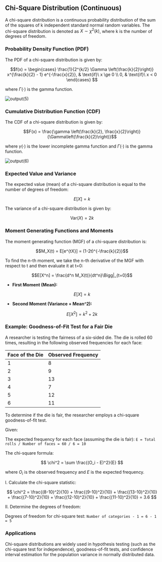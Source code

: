 ## Chi-Square Distribution (Continuous)

A chi-square distribution is a continuous probability distribution of the sum of the squares of k independent standard normal random variables. The chi-square distribution is denoted as $X \sim \chi^2(k)$, where k is the number of degrees of freedom.

### Probability Density Function (PDF)

The PDF of a chi-square distribution is given by:

$$f(x) =
\begin{cases}
  \frac{1}{2^{k/2} \Gamma \left(\frac{k}{2}\right)} x^{\frac{k}{2} - 1} e^{-\frac{x}{2}}, & \text{if}\ x \ge 0 \\
  0, & \text{if}\ x < 0
\end{cases}
$$

where $\Gamma(\cdot)$ is the gamma function.

![output(5)](https://github.com/user-attachments/assets/0a071a01-8604-458d-884f-97a9e0505b04)

### Cumulative Distribution Function (CDF)

The CDF of a chi-square distribution is given by:

$$F(x) = \frac{\gamma \left(\frac{k}{2}, \frac{x}{2}\right)}{\Gamma\left(\frac{k}{2}\right)}$$

where $\gamma(\cdot)$ is the lower incomplete gamma function and $\Gamma(\cdot)$ is the gamma function.

![output(6)](https://github.com/user-attachments/assets/6b5404fb-62b8-4a56-ab21-5fc6dcc9db5f)

### Expected Value and Variance

The expected value (mean) of a chi-square distribution is equal to the number of degrees of freedom:

$$E[X] = k$$

The variance of a chi-square distribution is given by:

$$\text{Var}(X) = 2k$$

### Moment Generating Functions and Moments

The moment generating function (MGF) of a chi-square distribution is:

$$M_X(t) = E[e^{tX}] = (1-2t)^{-\frac{k}{2}}$$

To find the n-th moment, we take the n-th derivative of the MGF with respect to t and then evaluate it at t=0:

$$E[X^n] = \frac{d^n M_X(t)}{dt^n}\Bigg|_{t=0}$$

* **First Moment (Mean):**

$$E[X] = k$$

* **Second Moment (Variance + Mean^2):**

$$E[X^2] = k^2 + 2k$$

### Example: Goodness-of-Fit Test for a Fair Die

A researcher is testing the fairness of a six-sided die. The die is rolled 60 times, resulting in the following observed frequencies for each face:

| Face of the Die | Observed Frequency |
|-----------------|--------------------|
| 1               | 8                  |
| 2               | 9                  |
| 3               | 13                 |
| 4               | 7                  |
| 5               | 12                 |
| 6               | 11                 |

To determine if the die is fair, the researcher employs a chi-square goodness-of-fit test.

Given:

The expected frequency for each face (assuming the die is fair): `E = Total rolls / Number of faces = 60 / 6 = 10`

The chi-square formula:

$$ \chi^2 = \sum \frac{(O_i - E)^2}{E} $$

where $O_i$ is the observed frequency and $E$ is the expected frequency.

I. Calculate the chi-square statistic:

$$ \chi^2 = \frac{(8-10)^2}{10} + \frac{(9-10)^2}{10} + \frac{(13-10)^2}{10} + \frac{(7-10)^2}{10} + \frac{(12-10)^2}{10} + \frac{(11-10)^2}{10} = 3.6 $$

II. Determine the degrees of freedom:

Degrees of freedom for chi-square test: `Number of categories - 1 = 6 - 1 = 5`

### Applications

Chi-square distributions are widely used in hypothesis testing (such as the chi-square test for independence), goodness-of-fit tests, and confidence interval estimation for the population variance in normally distributed data.

